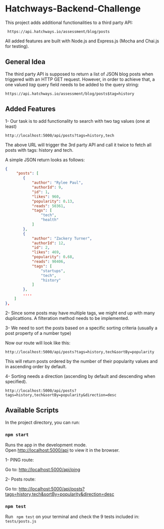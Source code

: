 # Hatchways-Backend-Challenge

This project adds additional functionalities to a third party API:

```
 https://api.hatchways.io/assessment/blog/posts
```
 All added features are built with Node.js and Express.js (Mocha and Chai.js for testing).

## General Idea
The third party API is supposed to return a list of JSON blog posts when triggered with an HTTP GET request. However, in order to achieve that, a one valued *tag* query field needs to be added to the query string:

```
https://api.hatchways.io/assessment/blog/posts$tag=history
```

## Added Features

1- Our task is to add functionality to search with two tag values (one at least)

```
http://localhost:5000/api/posts?tags=history,tech
```

The above URL will trigger the 3rd party API and call it twice to fetch all posts with tags: history and tech.

A simple JSON return looks as follows:
```JSON
{
     "posts": [
        {
            "author": "Rylee Paul",
            "authorId": 9,
            "id": 1,
            "likes": 960,
            "popularity": 0.13,
            "reads": 50361,
            "tags": [
                "tech",
                "health"
            ]
        },
        {
            "author": "Zackery Turner",
            "authorId": 12,
            "id": 2,
            "likes": 469,
            "popularity": 0.68,
            "reads": 90406,
            "tags": [
                "startups",
                "tech",
                "history"
            ]
        },
        ....
    ]
},
```

2- Since some posts may have multiple tags, we might end up with many duplicattions. A filteration method needs to be implemented. 

3- We need to sort the posts based on a specific sorting criteria (usually a post property of a number type)

Now our route will look like this:

```
http://localhost:5000/api/posts?tags=history,tech&sortBy=popularity
```
This will return posts ordered by the number of their popularity values and in ascending order by default.
 
4- Sorting needs a direction (ascending by default and descending when specified).

```
http://localhost:5000/api/posts?tags=history,tech&sortBy=popularity&direction=desc
```


## Available Scripts

In the project directory, you can run:

### `npm start`

Runs the app in the development mode.\
Open [http://localhost:5000/api](http://localhost:5000/api) to view it in the browser.

1- PING route:

Go to:
[http://localhost:5000/api/ping](http://localhost:5000/api/ping)

2- Posts route:

Go to:
[http://localhost:5000/api/posts?tags=history,tech&sortBy=popularity&direction=desc](http://localhost:5000/api/posts?tags=history,tech&sortBy=popularity&direction=desc)

### `npm test`

Run ``` npm test``` on your terminal and check the 9 tests included in: ```tests/posts.js```